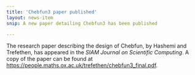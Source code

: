 ```yaml
---
title: 'Chebfun3 paper published'
layout: news-item
snip: A new paper detailing Chebfun3 has been published 

---
```

The research paper describing the design of Chebfun, by Hashemi and Trefethen,
has appeared in the _SIAM Journal on Scientific Computing_. A copy of the paper
can be found at 
<https://people.maths.ox.ac.uk/trefethen/chebfun3_final.pdf>.
